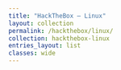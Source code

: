 ```yaml
---
title: "HackTheBox — Linux"
layout: collection
permalink: /hackthebox/linux/
collection: hackthebox-linux
entries_layout: list
classes: wide
---
```

